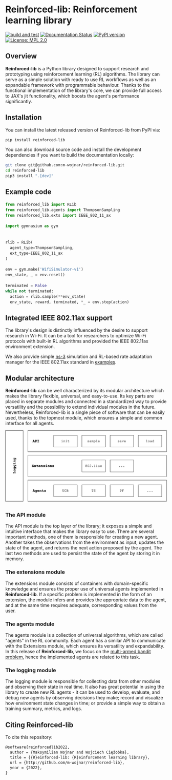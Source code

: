 # Reinforced-lib: Reinforcement learning library

[![build and test][tests-badge]][github-actions]
[![Documentation Status][rtd-badge]][documentation]
[![PyPI version][pypi-badge]][pypi]
[![License: MPL 2.0](https://img.shields.io/badge/License-MPL%202.0-brightgreen.svg)](https://opensource.org/licenses/MPL-2.0)

[tests-badge]: https://github.com/m-wojnar/reinforced-lib/actions/workflows/python-package.yml/badge.svg
[github-actions]: https://github.com/m-wojnar/reinforced-lib/actions
[rtd-badge]: https://readthedocs.org/projects/reinforced-lib/badge/?version=latest
[documentation]: https://reinforced-lib.readthedocs.io/en/latest/
[pypi-badge]: https://img.shields.io/pypi/v/reinforced-lib
[pypi]: https://pypi.org/project/reinforced-lib/

## Overview

**Reinforced-lib** is a Python library designed to support research and prototyping using reinforcement learning
(RL) algorithms. The library can serve as a simple solution with ready to use RL workflows as well as
an expandable framework with programmable behaviour. Thanks to the functional implementation of the library's core,
we can provide full access to JAX's jit functionality, which boosts the agent's performance significantly.

## Installation

You can install the latest released version of Reinforced-lib from PyPI via:

```bash
pip install reinforced-lib
```

You can also download source code and install the development dependencies if you want to build the documentation locally:

```bash
git clone git@github.com:m-wojnar/reinforced-lib.git
cd reinforced-lib
pip3 install ".[dev]"
```

## Example code

```python
from reinforced_lib import RLib
from reinforced_lib.agents import ThompsonSampling
from reinforced_lib.exts import IEEE_802_11_ax

import gymnasium as gym


rlib = RLib(
  agent_type=ThompsonSampling,
  ext_type=IEEE_802_11_ax
)

env = gym.make('WifiSimulator-v1')
env_state, _ = env.reset()

terminated = False
while not terminated:
  action = rlib.sample(**env_state)
  env_state, reward, terminated, *_ = env.step(action)
```

## Integrated IEEE 802.11ax support

The library's design is distinctly influenced by the desire to support research in Wi-Fi. It can be a tool for researchers 
to optimize Wi-Fi protocols with built-in RL algorithms and provided the IEEE 802.11ax environment extension.

We also provide simple [ns-3](https://www.nsnam.org/) simulation and RL-based rate adaptation manager for the 
IEEE 802.11ax standard in [examples](https://github.com/m-wojnar/reinforced-lib/tree/main/examples/ns-3).

## Modular architecture

**Reinforced-lib** can be well characterized by its modular architecture which makes the library flexible, universal,
and easy-to-use. Its key parts are placed in separate modules and connected in a standardized way to provide versatility
and the possibility to extend individual modules in the future. Nevertheless, Reinforced-lib is a single piece of software
that can be easily used, thanks to the topmost module, which ensures a simple and common interface for all agents.

<img src="docs/resources/architecture.jpg" width="600">

### The API module

The API module is the top layer of the library; it exposes a simple and intuitive interface that makes the library easy
to use. There are several important methods, one of them is responsible for creating a new agent. Another takes the
observations from the environment as input, updates the state of the agent, and returns the next action proposed by the agent.
The last two methods are used to persist the state of the agent by storing it in memory.

### The extensions module

The extensions module consists of containers with domain-specific knowledge and ensures the proper use of universal agents
implemented in **Reinforced-lib**. If a specific problem is implemented in the form of an extension, the module infers and
provides the appropriate data to the agent, and at the same time requires adequate, corresponding values from the user.

### The agents module

The agents module is a collection of universal algorithms, which are called "agents" in the RL community. Each agent has
a similar API to communicate with the Extensions module, which ensures its versatility and expandability. In this release
of **Reinforced-lib**, we focus on the [multi-armed bandit problem](https://en.wikipedia.org/wiki/Multi-armed_bandit),
hence the implemented agents are related to this task.

### The logging module

The logging module is responsible for collecting data from other modules and observing their state in real time.
It also has great potential in using the library to create new RL agents - it can be used to develop, evaluate,
and debug new agents by observing decisions they make; record and visualize how environment state changes in time;
or provide a simple way to obtain a training summary, metrics, and logs.

## Citing Reinforced-lib

To cite this repository:

```
@software{reinforcedlib2022,
  author = {Maksymilian Wojnar and Wojciech Ciężobka},
  title = {{R}einforced-lib: {R}einforcement learning library},
  url = {http://github.com/m-wojnar/reinforced-lib},
  year = {2022},
}
```
